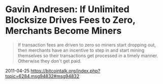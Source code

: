 # Gavin Andresen: If Unlimited Blocksize Drives Fees to Zero, Merchants Become Miners

> If transaction fees are driven to zero so miners start dropping out, then merchants have an incentive to step in and start mining themselves so their transactions get processed in a timely manner.  Otherwise they don't get paid.

2011-04-25 https://bitcointalk.org/index.php?topic=6284.msg94832#msg94832
